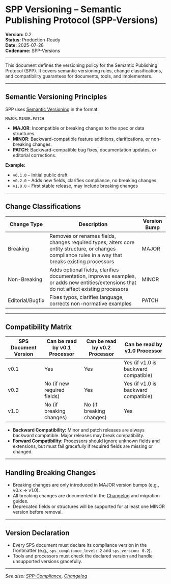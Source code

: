 # SPP Versioning – Semantic Publishing Protocol (SPP-Versions)

**Version:** 0.2  
**Status:** Production-Ready  
**Date:** 2025-07-28  
**Codename:** SPP-Versions

---

This document defines the versioning policy for the Semantic Publishing Protocol (SPP). It covers semantic versioning rules, change classifications, and compatibility guarantees for documents, tools, and implementers.

---

## Semantic Versioning Principles

SPP uses [Semantic Versioning](https://semver.org/) in the format:

    MAJOR.MINOR.PATCH

- **MAJOR**: Incompatible or breaking changes to the spec or data structures.
- **MINOR**: Backward-compatible feature additions, clarifications, or non-breaking changes.
- **PATCH**: Backward-compatible bug fixes, documentation updates, or editorial corrections.

**Example:**
- `v0.1.0` – Initial public draft
- `v0.2.0` – Adds new fields, clarifies compliance, no breaking changes
- `v1.0.0` – First stable release, may include breaking changes

---

## Change Classifications

| Change Type         | Description                                                      | Version Bump |
|--------------------|------------------------------------------------------------------|--------------|
| Breaking           | Removes or renames fields, changes required types, alters core entity structure, or changes compliance rules in a way that breaks existing processors | MAJOR        |
| Non-Breaking       | Adds optional fields, clarifies documentation, improves examples, or adds new entities/extensions that do not affect existing processors           | MINOR        |
| Editorial/Bugfix   | Fixes typos, clarifies language, corrects non-normative examples | PATCH        |

---

## Compatibility Matrix

| SPS Document Version | Can be read by v0.1 Processor | Can be read by v0.2 Processor | Can be read by v1.0 Processor |
|---------------------|-------------------------------|-------------------------------|-------------------------------|
| v0.1                | Yes                           | Yes                           | Yes (if v1.0 is backward compatible) |
| v0.2                | No (if new required fields)    | Yes                           | Yes (if v1.0 is backward compatible) |
| v1.0                | No (if breaking changes)       | No (if breaking changes)       | Yes                           |

- **Backward Compatibility:** Minor and patch releases are always backward compatible. Major releases may break compatibility.
- **Forward Compatibility:** Processors should ignore unknown fields and extensions, but must fail gracefully if required fields are missing or changed.

---

## Handling Breaking Changes

- Breaking changes are only introduced in MAJOR version bumps (e.g., v0.x → v1.0).
- All breaking changes are documented in the [Changelog](../docs/changelog.md) and migration guides.
- Deprecated fields or structures will be supported for at least one MINOR version before removal.

---

## Version Declaration

- Every SPS document must declare its compliance version in the frontmatter (e.g., `sps_compliance_level: 2` and `sps_version: 0.2`).
- Tools and processors must check the declared version and handle unsupported versions gracefully.

---

_See also: [SPP-Compliance](./SPP-Compliance.md), [Changelog](../docs/changelog.md)_

